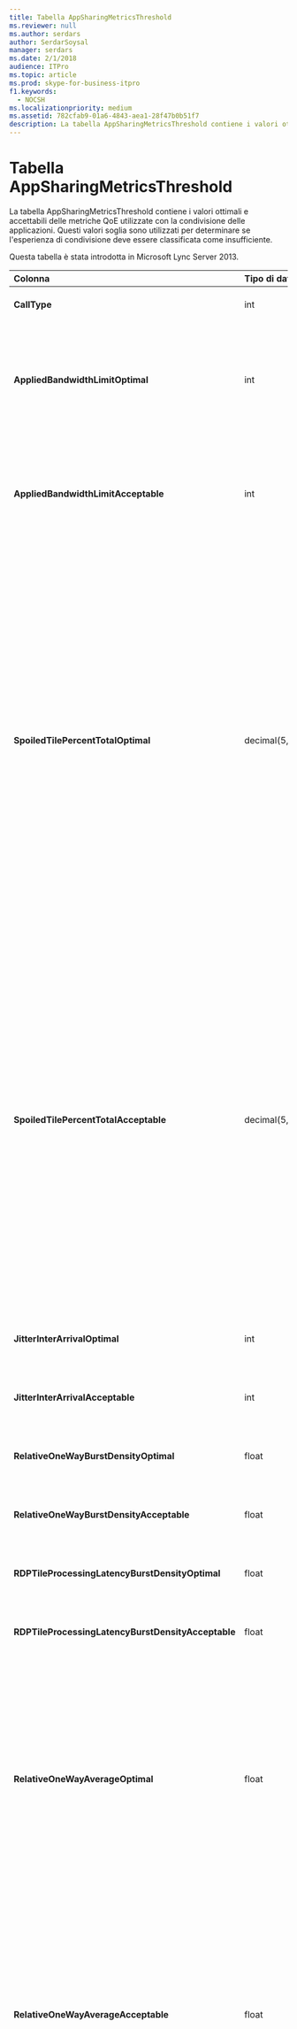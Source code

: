 ```yaml
---
title: Tabella AppSharingMetricsThreshold
ms.reviewer: null
ms.author: serdars
author: SerdarSoysal
manager: serdars
ms.date: 2/1/2018
audience: ITPro
ms.topic: article
ms.prod: skype-for-business-itpro
f1.keywords:
  - NOCSH
ms.localizationpriority: medium
ms.assetid: 782cfab9-01a6-4843-aea1-28f47b0b51f7
description: La tabella AppSharingMetricsThreshold contiene i valori ottimali e accettabili delle metriche QoE utilizzate con la condivisione delle applicazioni. Questi valori soglia sono utilizzati per determinare se l'esperienza di condivisione deve essere classificata come insufficiente.
---
```


# <a name="appsharingmetricsthreshold-table"></a>Tabella AppSharingMetricsThreshold
 
La tabella AppSharingMetricsThreshold contiene i valori ottimali e accettabili delle metriche QoE utilizzate con la condivisione delle applicazioni. Questi valori soglia sono utilizzati per determinare se l'esperienza di condivisione deve essere classificata come insufficiente.
  
Questa tabella è stata introdotta in Microsoft Lync Server 2013.
  
|**Colonna**|**Tipo di dati**|**Chiave/indice**|**Dettagli**|
|:-----|:-----|:-----|:-----|
|**CallType** <br/> |int  <br/> |Principale  <br/> |Tipo di chiamata effettuata.  <br/> |
|**AppliedBandwidthLimitOptimal** <br/> |int  <br/> ||Limitazione ottimale della larghezza di banda per la condivisione delle applicazioni. Il valore predefinito è 1000000.  <br/> |
|**AppliedBandwidthLimitAcceptable** <br/> |int  <br/> ||Limitazione accettabile della larghezza di banda per la condivisione delle applicazioni. Il valore predefinito è 500000.  <br/> |
|**SpoiledTilePercentTotalOptimal** <br/> |decimal(5,2)  <br/> ||Percentuale ottimale per i riquadri "viziati" per classificare una qualità di condivisione applicazioni. Questo valore rappresenta la percentuale di contenuto del condivisore che non ha raggiunto il visualizzatore. Il contenuto potrebbe essere scartato (o danneggiato) rispettivamente quando il condivisore scarta le sezioni dall'origine grafica o ASMCU scarica le sezioni dal condivisore. Il valore predefinito è 11 percento.  <br/> |
|**SpoiledTilePercentTotalAcceptable** <br/> |decimal(5,2)  <br/> ||Percentuale accettabile per i riquadri "viziati" per classificare una qualità di condivisione applicazioni. Questo valore rappresenta la percentuale di contenuto del condivisore che non ha raggiunto il visualizzatore. Il contenuto potrebbe essere scartato (o danneggiato) rispettivamente quando il condivisore scarta le sezioni dall'origine grafica o ASMCU scarica le sezioni dal condivisore. Il valore predefinito è 36 percento.  <br/> |
|**JitterInterArrivalOptimal** <br/> |int  <br/> ||Questa colonna non viene utilizzata in Microsoft Lync Server 2013.  <br/> |
|**JitterInterArrivalAcceptable** <br/> |int  <br/> ||Questa colonna non viene utilizzata in Microsoft Lync Server 2013.  <br/> |
|**RelativeOneWayBurstDensityOptimal** <br/> |float  <br/> ||Questa colonna non viene utilizzata in Microsoft Lync Server 2013.  <br/> |
|**RelativeOneWayBurstDensityAcceptable** <br/> |float  <br/> ||Questa colonna non viene utilizzata in Microsoft Lync Server 2013.  <br/> |
|**RDPTileProcessingLatencyBurstDensityOptimal** <br/> |float  <br/> ||Questa colonna non viene utilizzata in Microsoft Lync Server 2013.  <br/> |
|**RDPTileProcessingLatencyBurstDensityAcceptable** <br/> |float  <br/> ||Questa colonna non viene utilizzata in Microsoft Lync Server 2013.  <br/> |
|**RelativeOneWayAverageOptimal** <br/> |float  <br/> ||Valore ottimale per il ritardo unidirezionale relativo tra i due endpoint multimediali coinvolti nella condivisione delle applicazioni. È una misura della latenza a hop singolo. Il valore predefinito è 1,0 secondi.  <br/> La colonna è stata introdotta in Microsoft Lync Server 2013.  <br/> |
|**RelativeOneWayAverageAcceptable** <br/> |float  <br/> ||Valore ottimale per il ritardo unidirezionale relativo tra i due endpoint multimediali coinvolti nella condivisione delle applicazioni. È una misura della latenza a hop singolo. Il valore predefinito è 1,75 secondi.  <br/> La colonna è stata introdotta in Microsoft Lync Server 2013.  <br/> |
|**RDPTileProcessingLatencyAverageOptimal** <br/> |float  <br/> ||Latenza ottimale di elaborazione delle sezioni RDP nel server per conferenze di Condivisione applicazioni per tutta la durata della sessione di visualizzazione. La latenza è la differenza di tempo tra la codifica del fotogramma iniziale nel server (condivisore o MCU a seconda dello scenario) e la decodifica dello stesso fotogramma iniziale nel visualizzatore.  <br/> Una media elevata è sintomo di un ritardo superiore nell'esperienza di visualizzazione. In un server per conferenze sovraccarico possono verificarsi ritardi medi superiori. Il valore predefinito è 200 ms.  <br/> La colonna è stata introdotta in Microsoft Lync Server 2013.  <br/> |
|**RDPTileProcessingLatencyAverageAcceptable** <br/> |float  <br/> ||Latenza accettabile di elaborazione delle sezioni RDP nel server per conferenze di Condivisione applicazioni per tutta la durata della sessione di visualizzazione. La latenza è la differenza di tempo tra la codifica del fotogramma iniziale nel server (condivisore o MCU a seconda dello scenario) e la decodifica dello stesso fotogramma iniziale nel visualizzatore.  <br/> Una media elevata è sintomo di un ritardo superiore nell'esperienza di visualizzazione. In un server per conferenze sovraccarico possono verificarsi ritardi medi superiori. Il valore predefinito è 200 ms.  <br/> La colonna è stata introdotta in Microsoft Lync Server 2013.  <br/> |
   

